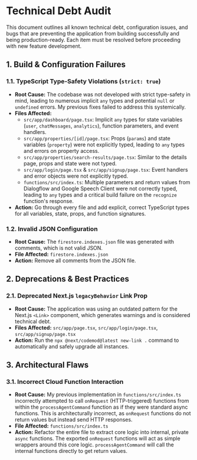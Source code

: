 # Technical Debt Audit

This document outlines all known technical debt, configuration issues, and bugs that are preventing the application from building successfully and being production-ready. Each item must be resolved before proceeding with new feature development.

## 1. Build & Configuration Failures

### 1.1. TypeScript Type-Safety Violations (`strict: true`)
- **Root Cause:** The codebase was not developed with strict type-safety in mind, leading to numerous implicit `any` types and potential `null` or `undefined` errors. My previous fixes failed to address this systemically.
- **Files Affected:**
    - `src/app/dashboard/page.tsx`: Implicit `any` types for state variables (`user`, `chatMessages`, `analytics`), function parameters, and event handlers.
    - `src/app/properties/[id]/page.tsx`: Props (`params`) and state variables (`property`) were not explicitly typed, leading to `any` types and errors on property access.
    - `src/app/properties/search-results/page.tsx`: Similar to the details page, props and state were not typed.
    - `src/app/login/page.tsx` & `src/app/signup/page.tsx`: Event handlers and error objects were not explicitly typed.
    - `functions/src/index.ts`: Multiple parameters and return values from Dialogflow and Google Speech Client were not correctly typed, leading to `any` types and a critical build failure on the `recognize` function's response.
- **Action:** Go through every file and add explicit, correct TypeScript types for all variables, state, props, and function signatures.

### 1.2. Invalid JSON Configuration
- **Root Cause:** The `firestore.indexes.json` file was generated with comments, which is not valid JSON.
- **File Affected:** `firestore.indexes.json`
- **Action:** Remove all comments from the JSON file.

## 2. Deprecations & Best Practices

### 2.1. Deprecated Next.js `legacyBehavior` Link Prop
- **Root Cause:** The application was using an outdated pattern for the Next.js `<Link>` component, which generates warnings and is considered technical debt.
- **Files Affected:** `src/app/page.tsx`, `src/app/login/page.tsx`, `src/app/signup/page.tsx`
- **Action:** Run the `npx @next/codemod@latest new-link .` command to automatically and safely upgrade all instances.

## 3. Architectural Flaws

### 3.1. Incorrect Cloud Function Interaction
- **Root Cause:** My previous implementation in `functions/src/index.ts` incorrectly attempted to call `onRequest` (HTTP-triggered) functions from within the `processAgentCommand` function as if they were standard async functions. This is architecturally incorrect, as `onRequest` functions do not return values but instead send HTTP responses.
- **File Affected:** `functions/src/index.ts`
- **Action:** Refactor the entire file to extract core logic into internal, private `async` functions. The exported `onRequest` functions will act as simple wrappers around this core logic. `processAgentCommand` will call the internal functions directly to get return values.

